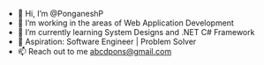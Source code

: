 - 👋 Hi, I’m @PonganeshP
- 👀 I’m working in the areas of Web Application Development
- 🌱 I’m currently learning System Designs and .NET C# Framework
- 💞️ Aspiration: Software Engineer | Problem Solver
- 📫 Reach out to me abcdpons@gmail.com

<!---
PonganeshP/PonganeshP is a ✨ special ✨ repository because its `README.md` (this file) appears on your GitHub profile.
You can click the Preview link to take a look at your changes.
--->
